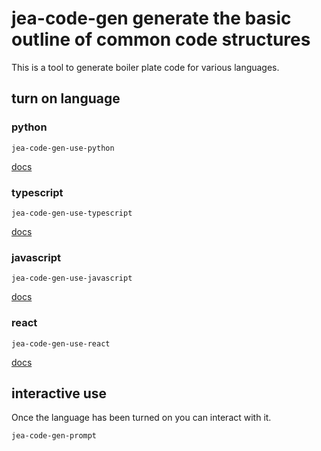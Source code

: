 # jea-code-gen generate the basic outline of common code structures

This is a tool to generate boiler plate code for various languages.

## turn on language
### python
`jea-code-gen-use-python`

[docs](./README-jea-code-gen-python.md)

### typescript
`jea-code-gen-use-typescript`

[docs](./README-jea-code-gen-typescript.md)

### javascript
`jea-code-gen-use-javascript`

[docs](./README-jea-code-gen-javascript.md)

### react
`jea-code-gen-use-react`

[docs](./README-jea-code-gen-react.md)


## interactive use
Once the language has been turned on you can interact with it.

`jea-code-gen-prompt`




